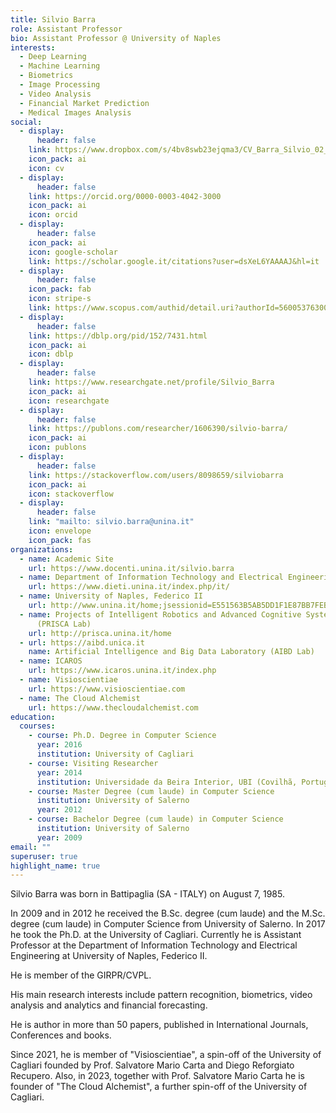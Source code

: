 ```yaml
---
title: Silvio Barra
role: Assistant Professor
bio: Assistant Professor @ University of Naples
interests:
  - Deep Learning
  - Machine Learning
  - Biometrics
  - Image Processing
  - Video Analysis
  - Financial Market Prediction
  - Medical Images Analysis
social:
  - display:
      header: false
    link: https://www.dropbox.com/s/4bv8swb23ejqma3/CV_Barra_Silvio_02_2021.pdf?dl=0
    icon_pack: ai
    icon: cv
  - display:
      header: false
    link: https://orcid.org/0000-0003-4042-3000
    icon_pack: ai
    icon: orcid
  - display:
      header: false
    icon_pack: ai
    icon: google-scholar
    link: https://scholar.google.it/citations?user=dsXeL6YAAAAJ&hl=it
  - display:
      header: false
    icon_pack: fab
    icon: stripe-s
    link: https://www.scopus.com/authid/detail.uri?authorId=56005376300
  - display:
      header: false
    link: https://dblp.org/pid/152/7431.html
    icon_pack: ai
    icon: dblp
  - display:
      header: false
    link: https://www.researchgate.net/profile/Silvio_Barra
    icon_pack: ai
    icon: researchgate
  - display:
      header: false
    link: https://publons.com/researcher/1606390/silvio-barra/
    icon_pack: ai
    icon: publons
  - display:
      header: false
    link: https://stackoverflow.com/users/8098659/silviobarra
    icon_pack: ai
    icon: stackoverflow
  - display:
      header: false
    link: "mailto: silvio.barra@unina.it"
    icon: envelope
    icon_pack: fas
organizations:
  - name: Academic Site
    url: https://www.docenti.unina.it/silvio.barra
  - name: Department of Information Technology and Electrical Engineering
    url: https://www.dieti.unina.it/index.php/it/
  - name: University of Naples, Federico II
    url: http://www.unina.it/home;jsessionid=E551563B5AB5DD1F1E87BB7FEB82D1D4.node_publisher11
  - name: Projects of Intelligent Robotics and Advanced Cognitive Systems Laboratory
      (PRISCA Lab)
    url: http://prisca.unina.it/home
  - url: https://aibd.unica.it
    name: Artificial Intelligence and Big Data Laboratory (AIBD Lab)
  - name: ICAROS
    url: https://www.icaros.unina.it/index.php
  - name: Visioscientiae
    url: https://www.visioscientiae.com
  - name: The Cloud Alchemist
    url: https://www.thecloudalchemist.com
education:
  courses:
    - course: Ph.D. Degree in Computer Science
      year: 2016
      institution: University of Cagliari
    - course: Visiting Researcher
      year: 2014
      institution: Universidade da Beira Interior, UBI (Covilhã, Portugal)
    - course: Master Degree (cum laude) in Computer Science
      institution: University of Salerno
      year: 2012
    - course: Bachelor Degree (cum laude) in Computer Science
      institution: University of Salerno
      year: 2009
email: ""
superuser: true
highlight_name: true
---
```

Silvio Barra was born in Battipaglia (SA - ITALY) on August 7, 1985.

In 2009 and in 2012 he received the B.Sc. degree (cum laude) and the M.Sc. degree (cum laude) in Computer Science from University of Salerno. In 2017 he took the Ph.D. at the University of Cagliari. Currently he is Assistant Professor at the Department of Information Technology and Electrical Engineering at University of Naples, Federico II. 

He is member of the GIRPR/CVPL. 

His main research interests include pattern recognition, biometrics, video analysis and analytics and financial forecasting. 

He is author in more than 50 papers, published in International Journals, Conferences and books.

Since 2021, he is member of "Visioscientiae", a spin-off of the University of Cagliari founded by Prof. Salvatore Mario Carta and Diego Reforgiato Recupero.
Also, in 2023, together with Prof. Salvatore Mario Carta he is founder of "The Cloud Alchemist", a further spin-off of the University of Cagliari.
